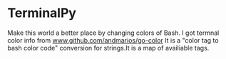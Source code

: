 # TerminalPy
Make this world a better place by changing colors of Bash.
I got termnal color info from  www.github.com/andmarios/go-color
It is a "color tag to bash color code" conversion for strings.It is a map of availiable tags.
